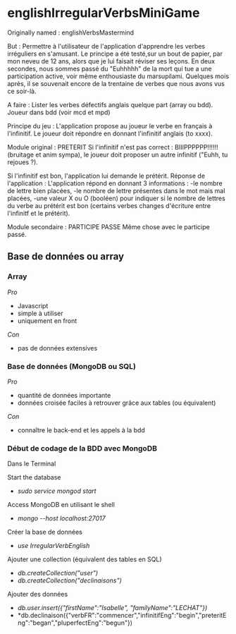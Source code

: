 # englishIrregularVerbsMiniGame
Originally named : englishVerbsMastermind

But : 
Permettre à l'utilisateur de l'application d'apprendre les verbes irréguliers en s'amusant.
Le principe a été testé,sur un bout de papier, par mon neveu de 12 ans, alors que je lui faisait réviser ses leçons. En deux secondes, nous sommes passé du "Euhhhhh" de la mort qui tue a une participation active, voir même enthousiaste du marsupilami. Quelques mois après, il se souvenait encore de la trentaine de verbes que nous avons vus ce soir-là.

A faire :
Lister les verbes défectifs anglais quelque part (array ou bdd).
Joueur dans bdd (voir mcd et mpd)

Principe du jeu :
L'application propose au joueur le verbe en français à l'infinitif.
Le joueur doit répondre en donnant l'infinitif anglais (to xxxx).

Module original : PRETERIT
Si l'infinitif n'est pas correct : BIIIPPPPPP!!!!!! (bruitage et anim sympa), le joueur doit proposer un autre infinitif ("Euhh, tu rejoues ?).

Si l'infinitif est bon, l'application lui demande le prétérit.
Réponse de l'application :
L'application répond en donnant 3 informations : 
-le nombre de lettre bien placées, 
-le nombre de lettre présentes dans le mot mais mal placées,
-une valeur X ou O (booléen) pour indiquer si le nombre de lettres du verbe au prétérit est bon (certains verbes changes d'écriture entre l'infinitf et le prétérit).

Module secondaire : PARTICIPE PASSE
Même chose avec le participe passé.


## Base de données ou array
### Array
*Pro*
- Javascript
- simple à utiliser
- uniquement en front

*Con*
- pas de données extensives

### Base de données (MongoDB ou SQL)
*Pro*
- quantité de données importante
- données croisée faciles à retrouver grâce aux tables (ou équivalent)

*Con*
- connaître le back-end et les appels à la bdd

### Début de codage de la BDD avec MongoDB
Dans le Terminal

Start the database
 - *sudo service mongod start*

Access MongoDB en utilisant le shell
 - *mongo --host localhost:27017*

Créer la base de données
 - *use IrregularVerbEnglish*

Ajouter une collection (équivalent des tables en SQL)
 - *db.createCollection("user")*
 - *db.createCollection("declinaisons")*

Ajouter des données
 - *db.user.insert({"firstName":"Isabelle", "familyName":"LECHAT"})*
 - *db.declinaison({"verbFR":"commencer","infinitifEng":"begin","preteritEng":"began","pluperfectEng":"begun"})
